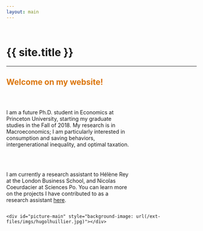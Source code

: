 ```yaml
---
layout: main
---
```


<span style="display:block; height: 1em;"></span>
<h1> {{ site.title }} </h1>
<hr>

<h2 style="color:#db7508; text-align:left;"> Welcome on my website! </h2>

<span style="display:block; height: 1em;"></span>

<div style="width: 100%;overflow:auto;">
   <div style="float:left; width: 65%">

   I am a future Ph.D. student in Economics at Princeton University, starting my graduate studies in the Fall of 2018. My research is in Macroeconomics; I am particularly interested in consumption and saving behaviors, intergenerational inequality, and optimal taxation.

   <br><br>

   I am currently a research assistant to Hélène Rey at the London Business School, and Nicolas Coeurdacier at Sciences Po. You can learn more on the projects I have contributed to as a research assistant <a href="/research/ra">here</a>.

   </div>
   <div style="float:right;">

    <div id="picture-main" style="background-image: url(/ext-files/imgs/hugolhuillier.jpg)"></div>

   </div>
</div>
<div style="clear:both"></div>
